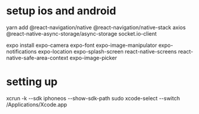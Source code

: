 # setup ios and android
yarn add 
@react-navigation/native @react-navigation/native-stack axios @react-native-async-storage/async-storage socket.io-client

expo install 
expo-camera expo-font expo-image-manipulator expo-notifications expo-location expo-splash-screen react-native-screens react-native-safe-area-context expo-image-picker

# setting up
xcrun -k --sdk iphoneos --show-sdk-path
sudo xcode-select --switch /Applications/Xcode.app
